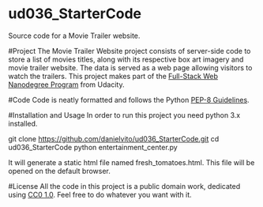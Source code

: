 # ud036_StarterCode
Source code for a Movie Trailer website.

#Project
The Movie Trailer Website project consists of server-side code to store a list of movies titles, along with its respective box art imagery and movie trailer website. The data is served as a web page allowing visitors to watch the trailers.
This project makes part of the [Full-Stack Web Nanodegree Program](https://udacity.com/course/full-stack-web-developer-nanodegree--nd004) from Udacity.

#Code
Code is neatly formatted and follows the Python [PEP-8 Guidelines](http://pep8online.com/).

#Installation and Usage
In order to run this project you need python 3.x installed.

git clone https://github.com/danielvito/ud036_StarterCode.git
cd ud036_StarterCode
python entertainment_center.py

It will generate a static html file named fresh_tomatoes.html. This file will be opened on the default browser.

#License
All the code in this project is a public domain work, dedicated using [CC0 1.0](https://creativecommons.org/publicdomain/zero/1.0/). Feel free to do whatever you want with it.